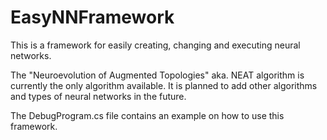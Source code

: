 # EasyNNFramework

This is a framework for easily creating, changing and executing neural networks.

The "Neuroevolution of Augmented Topologies" aka. NEAT algorithm is currently the only algorithm available.
It is planned to add other algorithms and types of neural networks in the future.

The DebugProgram.cs file contains an example on how to use this framework.
